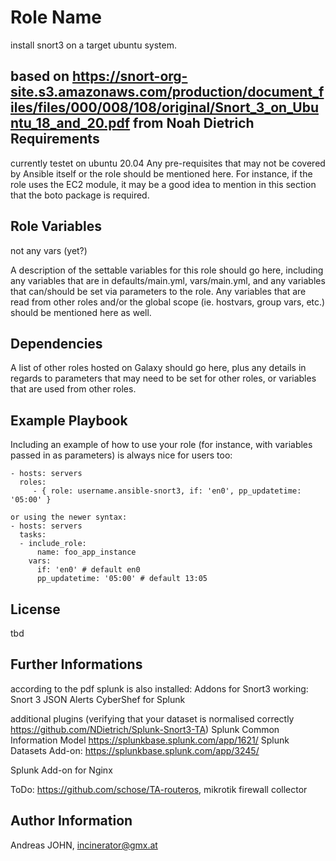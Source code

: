 Role Name
=========

install snort3 on a target ubuntu system.

based on https://snort-org-site.s3.amazonaws.com/production/document_files/files/000/008/108/original/Snort_3_on_Ubuntu_18_and_20.pdf from Noah Dietrich
Requirements
------------

currently testet on ubuntu 20.04
Any pre-requisites that may not be covered by Ansible itself or the role should be mentioned here. For instance, if the role uses the EC2 module, it may be a good idea to mention in this section that the boto package is required.

Role Variables
--------------

not any vars (yet?)

A description of the settable variables for this role should go here, including any variables that are in defaults/main.yml, vars/main.yml, and any variables that can/should be set via parameters to the role. Any variables that are read from other roles and/or the global scope (ie. hostvars, group vars, etc.) should be mentioned here as well.

Dependencies
------------

A list of other roles hosted on Galaxy should go here, plus any details in regards to parameters that may need to be set for other roles, or variables that are used from other roles.

Example Playbook
----------------

Including an example of how to use your role (for instance, with variables passed in as parameters) is always nice for users too:

    - hosts: servers
      roles:
         - { role: username.ansible-snort3, if: 'en0', pp_updatetime: '05:00' }

    or using the newer syntax:
    - hosts: servers
      tasks:
      - include_role:
          name: foo_app_instance
        vars:
          if: 'en0' # default en0
          pp_updatetime: '05:00' # default 13:05

License
-------

tbd

Further Informations
-------------------

according to the pdf splunk is also installed:
Addons for Snort3 working:
Snort 3 JSON Alerts
CyberShef for Splunk

additional plugins (verifying that your dataset is normalised correctly https://github.com/NDietrich/Splunk-Snort3-TA)
Splunk Common Information Model https://splunkbase.splunk.com/app/1621/
Splunk Datasets Add-on: https://splunkbase.splunk.com/app/3245/


Splunk Add-on for Nginx

ToDo:
https://github.com/schose/TA-routeros, mikrotik firewall collector

Author Information
------------------
Andreas JOHN, incinerator@gmx.at
